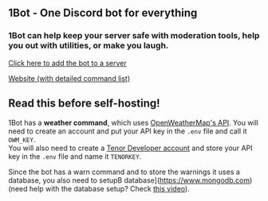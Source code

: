 ## 1Bot - One Discord bot for everything

### 1Bot can help keep your server safe with moderation tools, help you out with utilities, or make you laugh.

[Click here to add the bot to a server](https://dsc.gg/1bot)

[Website (with detailed command list)](https://1bot.netlify.app)  

## Read this before self-hosting!
1Bot has a **weather command**, which uses [OpenWeatherMap's API](https://openweathermap.org/api). You will need to create an account and put your API key in the `.env` file and call it `OWM_KEY`.  
You will also need to create a [Tenor Developer account](https://tenor.com/developer/keyregistration) and store your API key in the `.env` file and name it `TENORKEY`.

Since the bot has a warn command and to store the warnings it uses a database, you also need to setupB database](https://www.mongodb.com) (need help with the database setup? Check [this video](https://www.youtube.com/watch?v=rE_bJl2GAY8)).
